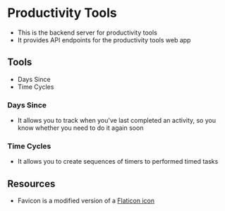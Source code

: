 # Productivity Tools
- This is the backend server for productivity tools
- It provides API endpoints for the productivity tools web app

## Tools
- Days Since
- Time Cycles
    
### Days Since
- It allows you to track when you've last completed an activity, so you know whether you need to do it again soon

### Time Cycles
- It allows you to create sequences of timers to performed timed tasks

## Resources
- Favicon is a modified version of a [Flaticon icon](https://www.flaticon.com/free-icon/clock_2784459)
